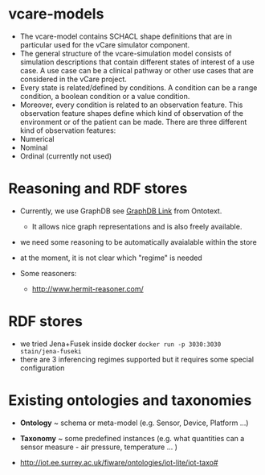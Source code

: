# vcare-models

- The vcare-model contains SCHACL shape definitions that are in particular used for the vCare simulator component.
- The general structure of the vcare-simulation model consists of simulation descriptions that contain different states of interest   of a use case. A use case can be a clinical pathway or other use cases that are considered in the vCare project.
- Every state is related/defined by conditions. A condition can be a range condition, a boolean condition or a value condition.
- Moreover, every condition is related to an observation feature. This observation feature shapes define which kind of observation of the environment or of the patient can be made. There are three different kind of observation features:
 - Numerical
 - Nominal
 - Ordinal (currently not used)

# Reasoning and RDF stores
- Currently, we use GraphDB see [GraphDB Link](http://graphdb.ontotext.com/) from Ontotext.
  - It allows nice graph representations and is also freely available.
  
- we need some reasoning to be automatically avaialable within the store
- at the moment, it is not clear which "regime" is needed
- Some reasoners:
  - http://www.hermit-reasoner.com/

# RDF stores
- we tried Jena+Fusek inside docker `docker run -p 3030:3030 stain/jena-fuseki`
- there are 3 inferencing regimes supported but it requires some special configuration

# Existing ontologies and taxonomies
- **Ontology** ~ schema or meta-model (e.g. Sensor, Device, Platform ...)
- **Taxonomy** ~ some predefined instances (e.g. what quantities can a sensor measure - air pressure, temperature ... )

- http://iot.ee.surrey.ac.uk/fiware/ontologies/iot-lite/iot-taxo#
